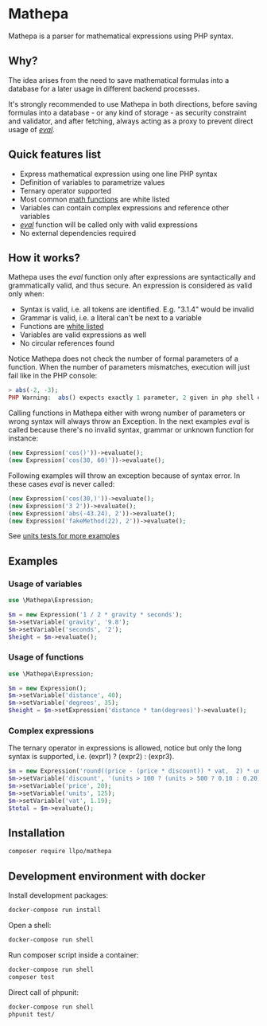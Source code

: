
# Mathepa

Mathepa is a parser for mathematical expressions using PHP syntax.

## Why?

The idea arises from the need to save mathematical formulas into a database
for a later usage in different backend processes.

It's strongly recommended to use Mathepa in both directions, before saving
formulas into a database - or any kind of storage - as security constraint
and validator, and after fetching, always acting as a proxy to prevent
direct usage of _[eval][1]_.

## Quick features list

- Express mathematical expression using one line PHP syntax
- Definition of variables to parametrize values
- Ternary operator supported
- Most common [math functions](src/Mathepa/Lexer.php) are white listed
- Variables can contain complex expressions and reference other  variables
- _[eval][1]_ function will be called only with valid expressions
- No external dependencies required

[1]: http://php.net/eval

## How it works?

Mathepa uses the _eval_ function only after expressions are syntactically and
grammatically valid, and thus secure. An expression is considered as valid
only when:

- Syntax is valid, i.e. all tokens are identified. E.g. "3.1.4" would be invalid
- Grammar is valid, i.e. a literal can't be next to a variable
- Functions are [white listed](src/Mathepa/Lexer.php)
- Variables are valid expressions as well
- No circular references found

Notice Mathepa does not check the number of formal parameters of a
function. When the number of parameters mismatches, execution will just
fail like in the PHP console:

```php
> abs(-2, -3);
PHP Warning:  abs() expects exactly 1 parameter, 2 given in php shell code on line 1
```

Calling functions in Mathepa either with wrong number of parameters or wrong
syntax will always throw an Exception. In the next examples _eval_ is called
because there's no invalid syntax, grammar or unknown function for instance:

```php
(new Expression('cos()'))->evaluate();
(new Expression('cos(30, 60)'))->evaluate();
```

Following examples will throw an exception because of syntax error. In these
cases _eval_ is never called:

```php
(new Expression('cos(30,)'))->evaluate();
(new Expression('3 2'))->evaluate();
(new Expression('abs(-43.24), 2'))->evaluate();
(new Expression('fakeMethod(22), 2'))->evaluate();
```

See [units tests for more examples](test/)

[lexer]: src/Mathepa/Lexer.php

## Examples

### Usage of variables

```php
use \Mathepa\Expression;

$m = new Expression('1 / 2 * gravity * seconds');
$m->setVariable('gravity', '9.8');
$m->setVariable('seconds', '2');
$height = $m->evaluate();
```

### Usage of functions

```php
use \Mathepa\Expression;

$m = new Expression();
$m->setVariable('distance', 40);
$m->setVariable('degrees', 35);
$height = $m->setExpression('distance * tan(degrees)')->evaluate();
```

### Complex expressions

The ternary operator in expressions is allowed, notice but only the long syntax
is supported, i.e. (expr1) ? (expr2) : (expr3).

```php
$m = new Expression('round((price - (price * discount)) * vat,  2) * units');
$m->setVariable('discount', '(units > 100 ? (units > 500 ? 0.10 : 0.20) : 0)');
$m->setVariable('price', 20);
$m->setVariable('units', 125);
$m->setVariable('vat', 1.19);
$total = $m->evaluate();
```

## Installation

```bash
composer require llpo/mathepa
```

## Development environment with docker

Install development packages:

```bash
docker-compose run install
```

Open a shell:

```bash
docker-compose run shell
```

Run composer script inside a container:

```bash
docker-compose run shell
composer test
```
Direct call of phpunit:

```bash
docker-compose run shell
phpunit test/
```
